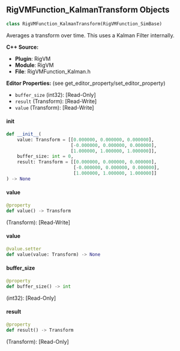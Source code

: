 ## RigVMFunction_KalmanTransform Objects

```python
class RigVMFunction_KalmanTransform(RigVMFunction_SimBase)
```

Averages a transform over time.
This uses a Kalman Filter internally.

**C++ Source:**

- **Plugin**: RigVM
- **Module**: RigVM
- **File**: RigVMFunction_Kalman.h

**Editor Properties:** (see get_editor_property/set_editor_property)

- ``buffer_size`` (int32):  [Read-Only]
- ``result`` (Transform):  [Read-Write]
- ``value`` (Transform):  [Read-Write]

<a id="unreal.RigVMFunction_KalmanTransform.__init__"></a>

#### __init__

```python
def __init__(
    value: Transform = [[0.000000, 0.000000, 0.000000],
                        [-0.000000, 0.000000, 0.000000],
                        [1.000000, 1.000000, 1.000000]],
    buffer_size: int = 0,
    result: Transform = [[0.000000, 0.000000, 0.000000],
                         [-0.000000, 0.000000, 0.000000],
                         [1.000000, 1.000000, 1.000000]]
) -> None
```

<a id="unreal.RigVMFunction_KalmanTransform.value"></a>

#### value

```python
@property
def value() -> Transform
```

(Transform):  [Read-Write]

<a id="unreal.RigVMFunction_KalmanTransform.value"></a>

#### value

```python
@value.setter
def value(value: Transform) -> None
```

<a id="unreal.RigVMFunction_KalmanTransform.buffer_size"></a>

#### buffer_size

```python
@property
def buffer_size() -> int
```

(int32):  [Read-Only]

<a id="unreal.RigVMFunction_KalmanTransform.result"></a>

#### result

```python
@property
def result() -> Transform
```

(Transform):  [Read-Only]

<a id="unreal.RigUnit_KalmanTransform"></a>